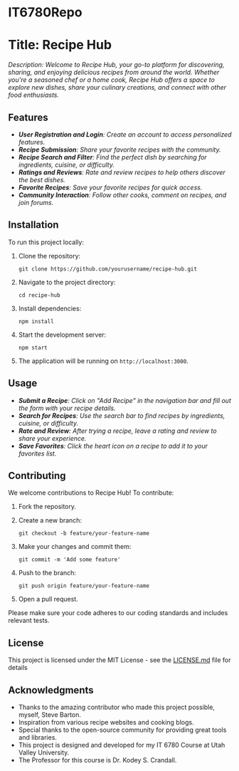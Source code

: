 # IT6780Repo

# Title: Recipe Hub

_Description: Welcome to Recipe Hub, your go-to platform for discovering, sharing, and enjoying delicious recipes from around the world. Whether you're a seasoned chef or a home cook, Recipe Hub offers a space to explore new dishes, share your culinary creations, and connect with other food enthusiasts._

## Features

   - _**User Registration and Login**: Create an account to access personalized features._
   - _**Recipe Submission**: Share your favorite recipes with the community._
   - _**Recipe Search and Filter**: Find the perfect dish by searching for ingredients, cuisine, or difficulty._
   - _**Ratings and Reviews**: Rate and review recipes to help others discover the best dishes._
   - _**Favorite Recipes**: Save your favorite recipes for quick access._
   - _**Community Interaction**: Follow other cooks, comment on recipes, and join forums._

## Installation

To run this project locally:

1. Clone the repository:

    ```git clone https://github.com/yourusername/recipe-hub.git```

2. Navigate to the project directory:

    ```cd recipe-hub```

3. Install dependencies:

    ```npm install```

4. Start the development server:
 
    ```npm start```


5. The application will be running on `http://localhost:3000`.

## Usage

  - _**Submit a Recipe**: Click on "Add Recipe" in the navigation bar and fill out the form with your recipe details._
   - _**Search for Recipes**: Use the search bar to find recipes by ingredients, cuisine, or difficulty._
   - _**Rate and Review**: After trying a recipe, leave a rating and review to share your experience._
   - _**Save Favorites**: Click the heart icon on a recipe to add it to your favorites list._

## Contributing

   We welcome contributions to Recipe Hub! To contribute:

   1. Fork the repository.
   2. Create a new branch:

      ```git checkout -b feature/your-feature-name```

   3. Make your changes and commit them:

      ```git commit -m 'Add some feature'```

   4. Push to the branch:

      ```git push origin feature/your-feature-name```

   5. Open a pull request.

   Please make sure your code adheres to our coding standards and includes relevant tests.

## License

This project is licensed under the MIT License - see the [LICENSE.md](LICENSE.md) file for details

## Acknowledgments

   - Thanks to the amazing contributor who made this project possible, myself, Steve Barton.
   - Inspiration from various recipe websites and cooking blogs.
   - Special thanks to the open-source community for providing great tools and libraries.
   - This project is designed and developed for my IT 6780 Course at Utah Valley University. 
   - The Professor for this course is Dr. Kodey S. Crandall.

